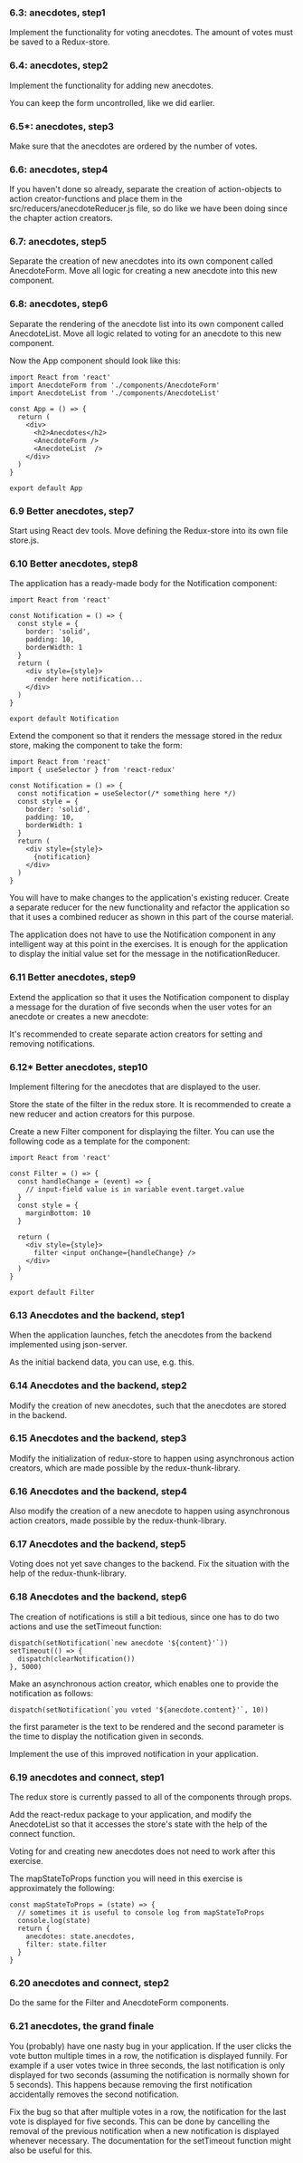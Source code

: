 ### 6.3: anecdotes, step1

Implement the functionality for voting anecdotes. The amount of votes must be saved to a Redux-store.

### 6.4: anecdotes, step2

Implement the functionality for adding new anecdotes.

You can keep the form uncontrolled, like we did earlier.

### 6.5\*: anecdotes, step3

Make sure that the anecdotes are ordered by the number of votes.

### 6.6: anecdotes, step4

If you haven't done so already, separate the creation of action-objects to action creator-functions and place them in the src/reducers/anecdoteReducer.js file, so do like we have been doing since the chapter action creators.

### 6.7: anecdotes, step5

Separate the creation of new anecdotes into its own component called AnecdoteForm. Move all logic for creating a new anecdote into this new component.

### 6.8: anecdotes, step6

Separate the rendering of the anecdote list into its own component called AnecdoteList. Move all logic related to voting for an anecdote to this new component.

Now the App component should look like this:

```
import React from 'react'
import AnecdoteForm from './components/AnecdoteForm'
import AnecdoteList from './components/AnecdoteList'

const App = () => {
  return (
    <div>
      <h2>Anecdotes</h2>
      <AnecdoteForm />
      <AnecdoteList  />
    </div>
  )
}

export default App
```

### 6.9 Better anecdotes, step7

Start using React dev tools. Move defining the Redux-store into its own file store.js.

### 6.10 Better anecdotes, step8

The application has a ready-made body for the Notification component:

```
import React from 'react'

const Notification = () => {
  const style = {
    border: 'solid',
    padding: 10,
    borderWidth: 1
  }
  return (
    <div style={style}>
      render here notification...
    </div>
  )
}

export default Notification
```

Extend the component so that it renders the message stored in the redux store, making the component to take the form:

```
import React from 'react'
import { useSelector } from 'react-redux'

const Notification = () => {
  const notification = useSelector(/* something here */)
  const style = {
    border: 'solid',
    padding: 10,
    borderWidth: 1
  }
  return (
    <div style={style}>
      {notification}
    </div>
  )
}
```

You will have to make changes to the application's existing reducer. Create a separate reducer for the new functionality and refactor the application so that it uses a combined reducer as shown in this part of the course material.

The application does not have to use the Notification component in any intelligent way at this point in the exercises. It is enough for the application to display the initial value set for the message in the notificationReducer.

### 6.11 Better anecdotes, step9

Extend the application so that it uses the Notification component to display a message for the duration of five seconds when the user votes for an anecdote or creates a new anecdote:

It's recommended to create separate action creators for setting and removing notifications.

### 6.12\* Better anecdotes, step10

Implement filtering for the anecdotes that are displayed to the user.

Store the state of the filter in the redux store. It is recommended to create a new reducer and action creators for this purpose.

Create a new Filter component for displaying the filter. You can use the following code as a template for the component:

```
import React from 'react'

const Filter = () => {
  const handleChange = (event) => {
    // input-field value is in variable event.target.value
  }
  const style = {
    marginBottom: 10
  }

  return (
    <div style={style}>
      filter <input onChange={handleChange} />
    </div>
  )
}

export default Filter
```

### 6.13 Anecdotes and the backend, step1

When the application launches, fetch the anecdotes from the backend implemented using json-server.

As the initial backend data, you can use, e.g. this.

### 6.14 Anecdotes and the backend, step2

Modify the creation of new anecdotes, such that the anecdotes are stored in the backend.

### 6.15 Anecdotes and the backend, step3

Modify the initialization of redux-store to happen using asynchronous action creators, which are made possible by the redux-thunk-library.

### 6.16 Anecdotes and the backend, step4

Also modify the creation of a new anecdote to happen using asynchronous action creators, made possible by the redux-thunk-library.

### 6.17 Anecdotes and the backend, step5

Voting does not yet save changes to the backend. Fix the situation with the help of the redux-thunk-library.

### 6.18 Anecdotes and the backend, step6

The creation of notifications is still a bit tedious, since one has to do two actions and use the setTimeout function:

```
dispatch(setNotification(`new anecdote '${content}'`))
setTimeout(() => {
  dispatch(clearNotification())
}, 5000)
```

Make an asynchronous action creator, which enables one to provide the notification as follows:

```
dispatch(setNotification(`you voted '${anecdote.content}'`, 10))
```

the first parameter is the text to be rendered and the second parameter is the time to display the notification given in seconds.

Implement the use of this improved notification in your application.

### 6.19 anecdotes and connect, step1

The redux store is currently passed to all of the components through props.

Add the react-redux package to your application, and modify the AnecdoteList so that it accesses the store's state with the help of the connect function.

Voting for and creating new anecdotes does not need to work after this exercise.

The mapStateToProps function you will need in this exercise is approximately the following:

```
const mapStateToProps = (state) => {
  // sometimes it is useful to console log from mapStateToProps
  console.log(state)
  return {
    anecdotes: state.anecdotes,
    filter: state.filter
  }
}
```

### 6.20 anecdotes and connect, step2

Do the same for the Filter and AnecdoteForm components.

### 6.21 anecdotes, the grand finale

You (probably) have one nasty bug in your application. If the user clicks the vote button multiple times in a row, the notification is displayed funnily. For example if a user votes twice in three seconds, the last notification is only displayed for two seconds (assuming the notification is normally shown for 5 seconds). This happens because removing the first notification accidentally removes the second notification.

Fix the bug so that after multiple votes in a row, the notification for the last vote is displayed for five seconds. This can be done by cancelling the removal of the previous notification when a new notification is displayed whenever necessary. The documentation for the setTimeout function might also be useful for this.
